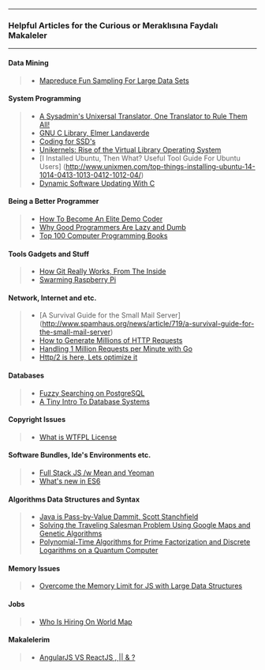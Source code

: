 --------------------------------
### Helpful Articles for the Curious or Meraklısına Faydalı Makaleler
--------------------------------

#### Data Mining
> * [Mapreduce Fun Sampling For Large Data Sets](http://engineering.bloomreach.com/mapreduce-fun-sampling-for-large-data-set/)

#### System Programming
> * [A Sysadmin's Unixersal Translator, One Translator to Rule Them All!](http://bhami.com/rosetta.html)
> * [GNU C Library, Elmer Landaverde](http://elmerland.com/gnu_manual.html)
> * [Coding for SSD's](http://codecapsule.com/2014/02/12/coding-for-ssds-part-1-introduction-and-table-of-contents/)
> * [Unikernels: Rise of the Virtual Library Operating System](http://queue.acm.org/detail.cfm?id=2566628)
> * [I Installed Ubuntu, Then What?  Useful Tool Guide For Ubuntu Users] (http://www.unixmen.com/top-things-installing-ubuntu-14-1014-0413-1013-0412-1012-04/)
> * [Dynamic Software Updating With C](http://www.cs.umd.edu/~mwh/papers/kitsune-journal.pdf)

#### Being a Better Programmer
> * [How To Become An Elite Demo Coder](http://blog.kebby.org/?p=47) 
> * [Why Good Programmers Are Lazy and Dumb](http://blogoscoped.com/archive/2005-08-24-n14.html)
> * [Top 100 Computer Programming Books](http://www.catonmat.net/blog/top-100-books-part-one/)

#### Tools Gadgets and Stuff
> * [How Git Really Works, From The Inside](https://codewords.recurse.com/issues/two/git-from-the-inside-out)
> * [Swarming Raspberry Pi](http://matthewkwilliams.com/index.php/2015/03/21/swarming-raspberry-pi-part-1/)

#### Network, Internet and etc.
> * [A Survival Guide for the Small Mail Server] (http://www.spamhaus.org/news/article/719/a-survival-guide-for-the-small-mail-server)
> * [How to Generate Millions of HTTP Requests](http://dak1n1.com/blog/14-http-load-generate)
> * [Handling 1 Million Requests per Minute with Go](http://marcio.io/2015/07/handling-1-million-requests-per-minute-with-golang/)
> * [Http/2 is here, Lets optimize it](https://docs.google.com/presentation/d/1r7QXGYOLCh4fcUq0jDdDwKJWNqWK1o4xMtYpKZCJYjM/present?slide=id.p19)

#### Databases 
> * [Fuzzy Searching on PostgreSQL](http://bartlettpublishing.com/site/bartpub/blog/3/entry/350)
> * [A Tiny Intro To Database Systems](http://blog.dancrisan.com/a-tiny-intro-to-database-systems)

#### Copyright Issues
> * [What is WTFPL License](http://en.wikipedia.org/wiki/WTFPL)

#### Software Bundles, Ide's Environments etc.
> * [Full Stack JS /w Mean and Yeoman](http://addyosmani.com/blog/full-stack-javascript-with-mean-and-yeoman/)
> * [What's new in ES6](http://justicen.com/#/posts/74046fea9a4c61477db9)

#### Algorithms Data Structures and Syntax
> * [Java is Pass-by-Value Dammit, Scott Stanchfield](http://javadude.com/articles/passbyvalue.htm)
> * [Solving the Traveling Salesman Problem Using Google Maps and Genetic Algorithms](http://www.theprojectspot.com/tutorial-post/solving-traveling-salesman-problem-using-google-maps-and-genetic-algorithms/9)
> * [Polynomial-Time Algorithms for Prime Factorization and Discrete Logarithms on a Quantum Computer](http://en.wikipedia.org/wiki/Shor%27s_algorithm)

#### Memory Issues
> * [Overcome the Memory Limit for JS with Large Data Structures](http://chethiya.github.io/lds.html)

#### Jobs
> * [Who Is Hiring On World Map](http://whoishiring.it/)

#### Makalelerim
> * [AngularJS VS ReactJS , || & ?](http://www.batunet.com/angularjs-vs-reactjs-popular-ui-javascript-frameworks/)
